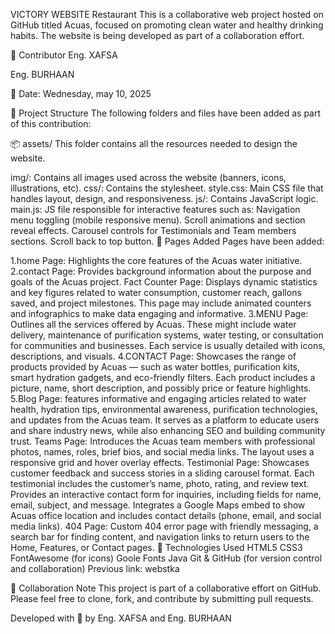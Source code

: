 VICTORY WEBSITE Restaurant
This is a collaborative web project hosted on GitHub titled Acuas, focused on promoting clean water and healthy drinking habits. The website is being developed as part of a collaboration effort.

👤 Contributor
Eng. XAFSA

Eng. BURHAAN

📅 Date: Wednesday, may 10, 2025

📁 Project Structure
The following folders and files have been added as part of this contribution:

📦 assets/
This folder contains all the resources needed to design the website.

img/: Contains all images used across the website (banners, icons, illustrations, etc).
css/: Contains the stylesheet.
style.css: Main CSS file that handles layout, design, and responsiveness.
js/: Contains JavaScript logic.
main.js:  JS file responsible for interactive features such as:
Navigation menu toggling (mobile responsive menu).
Scroll animations and section reveal effects.
Carousel controls for Testimonials and Team members sections.
Scroll back to top button.
📄 Pages Added
Pages have been added:

1.home Page: Highlights the core features of the Acuas water initiative.
2.contact Page: Provides background information about the purpose and goals of the Acuas project.
Fact Counter Page: Displays dynamic statistics and key figures related to water consumption, customer reach, gallons saved, and project milestones. This page may include animated counters and infographics to make data engaging and informative.
3.MENU Page: Outlines all the services offered by Acuas. These might include water delivery, maintenance of purification systems, water testing, or consultation for communities and businesses. Each service is usually detailed with icons, descriptions, and visuals.
4.CONTACT  Page: Showcases the range of products provided by Acuas — such as water bottles, purification kits, smart hydration gadgets, and eco-friendly filters. Each product includes a picture, name, short description, and possibly price or feature highlights.
5.Blog Page: features informative and engaging articles related to water health, hydration tips, environmental awareness, purification technologies, and updates from the Acuas team. It serves as a platform to educate users and share industry news, while also enhancing SEO and building community trust.
Teams Page: Introduces the Acuas team members with professional photos, names, roles, brief bios, and social media links. The layout uses a responsive grid and hover overlay effects.
Testimonial Page: Showcases customer feedback and success stories in a sliding carousel format. Each testimonial includes the customer’s name, photo, rating, and review text.
 Provides an interactive contact form for inquiries, including fields for name, email, subject, and message. Integrates a Google Maps embed to show Acuas office location and includes contact details (phone, email, and social media links).
404 Page: Custom 404 error page with friendly messaging, a search bar for finding content, and navigation links to return users to the Home, Features, or Contact pages.
🚀 Technologies Used
HTML5
CSS3
FontAwesome (for icons)
Goole Fonts
Java
Git & GitHub (for version control and collaboration)
Previous link: webstka

🤝 Collaboration Note
This project is part of a collaborative effort on GitHub. Please feel free to clone, fork, and contribute by submitting pull requests.

Developed with 💙 by Eng. XAFSA and Eng. BURHAAN
